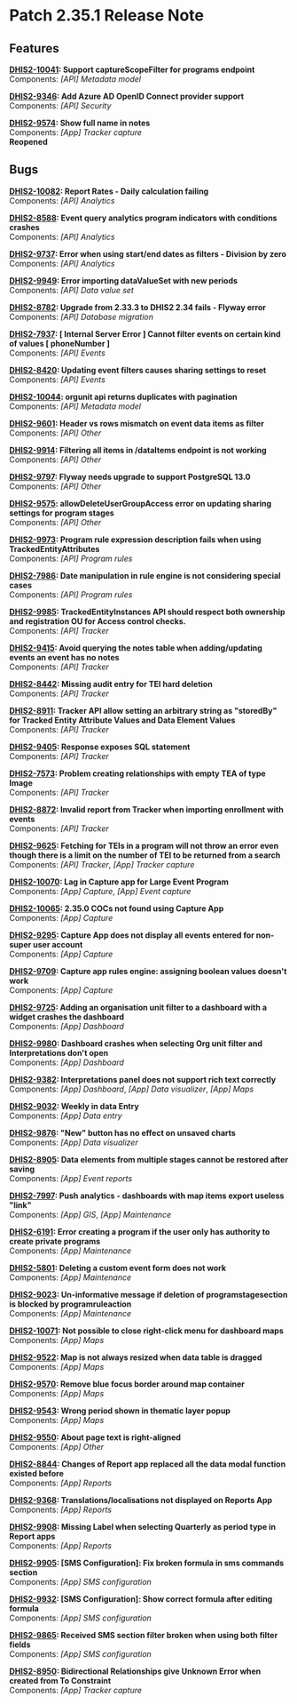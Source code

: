 # Patch 2.35.1 Release Note

## Features

**[DHIS2-10041](https://jira.dhis2.org/browse/DHIS2-10041): Support captureScopeFilter for programs endpoint**  
Components: _[API] Metadata model_  

**[DHIS2-9346](https://jira.dhis2.org/browse/DHIS2-9346): Add Azure AD OpenID Connect provider support**  
Components: _[API] Security_  

**[DHIS2-9574](https://jira.dhis2.org/browse/DHIS2-9574): Show full name in notes**  
Components: _[App] Tracker capture_  
**Reopened**

## Bugs

**[DHIS2-10082](https://jira.dhis2.org/browse/DHIS2-10082): Report Rates - Daily calculation failing**  
Components: _[API] Analytics_

**[DHIS2-8588](https://jira.dhis2.org/browse/DHIS2-8588): Event query analytics program indicators with conditions crashes**  
Components: _[API] Analytics_

**[DHIS2-9737](https://jira.dhis2.org/browse/DHIS2-9737): Error when using start/end dates as filters - Division by zero**  
Components: _[API] Analytics_

**[DHIS2-9949](https://jira.dhis2.org/browse/DHIS2-9949): Error importing dataValueSet with new periods**  
Components: _[API] Data value set_

**[DHIS2-8782](https://jira.dhis2.org/browse/DHIS2-8782): Upgrade from 2.33.3 to DHIS2 2.34 fails  - Flyway error**  
Components: _[API] Database migration_

**[DHIS2-7937](https://jira.dhis2.org/browse/DHIS2-7937): [ Internal Server Error ] Cannot filter events on certain kind of values [ phoneNumber ]**  
Components: _[API] Events_

**[DHIS2-8420](https://jira.dhis2.org/browse/DHIS2-8420): Updating event filters causes sharing settings to reset**  
Components: _[API] Events_

**[DHIS2-10044](https://jira.dhis2.org/browse/DHIS2-10044): orgunit api returns duplicates with pagination**  
Components: _[API] Metadata model_

**[DHIS2-9601](https://jira.dhis2.org/browse/DHIS2-9601): Header vs rows mismatch on event data items as filter**  
Components: _[API] Other_

**[DHIS2-9914](https://jira.dhis2.org/browse/DHIS2-9914): Filtering all items in /dataItems endpoint is not working**  
Components: _[API] Other_

**[DHIS2-9797](https://jira.dhis2.org/browse/DHIS2-9797): Flyway needs upgrade to support PostgreSQL 13.0**  
Components: _[API] Other_

**[DHIS2-9575](https://jira.dhis2.org/browse/DHIS2-9575): allowDeleteUserGroupAccess error on updating sharing settings for program stages**  
Components: _[API] Other_

**[DHIS2-9973](https://jira.dhis2.org/browse/DHIS2-9973): Program rule expression description fails when using TrackedEntityAttributes**  
Components: _[API] Program rules_

**[DHIS2-7986](https://jira.dhis2.org/browse/DHIS2-7986): Date manipulation in rule engine is not considering special cases**  
Components: _[API] Program rules_

**[DHIS2-9985](https://jira.dhis2.org/browse/DHIS2-9985): TrackedEntityInstances API should respect both ownership and registration OU for Access control checks.**  
Components: _[API] Tracker_  

**[DHIS2-9415](https://jira.dhis2.org/browse/DHIS2-9415): Avoid querying the notes table when adding/updating events an event has no notes**  
Components: _[API] Tracker_

**[DHIS2-8442](https://jira.dhis2.org/browse/DHIS2-8442): Missing audit entry for TEI hard deletion**  
Components: _[API] Tracker_

**[DHIS2-8911](https://jira.dhis2.org/browse/DHIS2-8911): Tracker API allow setting an arbitrary string as "storedBy" for Tracked Entity Attribute Values and Data Element Values**  
Components: _[API] Tracker_  

**[DHIS2-9405](https://jira.dhis2.org/browse/DHIS2-9405): Response exposes SQL statement**  
Components: _[API] Tracker_

**[DHIS2-7573](https://jira.dhis2.org/browse/DHIS2-7573): Problem creating relationships with empty TEA of type Image**  
Components: _[API] Tracker_

**[DHIS2-8872](https://jira.dhis2.org/browse/DHIS2-8872): Invalid report from Tracker when importing enrollment with events**  
Components: _[API] Tracker_

**[DHIS2-9625](https://jira.dhis2.org/browse/DHIS2-9625): Fetching for TEIs in a program will not throw an error even though there is a limit on the number of TEI to be returned from a search**  
Components: _[API] Tracker_, _[App] Tracker capture_

**[DHIS2-10070](https://jira.dhis2.org/browse/DHIS2-10070): Lag in Capture app for Large Event Program**  
Components: _[App] Capture_, _[App] Event capture_

**[DHIS2-10065](https://jira.dhis2.org/browse/DHIS2-10065): 2.35.0 COCs not found using Capture App**  
Components: _[App] Capture_

**[DHIS2-9295](https://jira.dhis2.org/browse/DHIS2-9295): Capture App does not display all events entered for non-super user account**  
Components: _[App] Capture_

**[DHIS2-9709](https://jira.dhis2.org/browse/DHIS2-9709): Capture app rules engine: assigning boolean values doesn't work**  
Components: _[App] Capture_

**[DHIS2-9725](https://jira.dhis2.org/browse/DHIS2-9725): Adding an organisation unit filter to a dashboard with a widget crashes the dashboard**  
Components: _[App] Dashboard_

**[DHIS2-9980](https://jira.dhis2.org/browse/DHIS2-9980): Dashboard crashes when selecting Org unit filter and Interpretations don't open**  
Components: _[App] Dashboard_

**[DHIS2-9382](https://jira.dhis2.org/browse/DHIS2-9382): Interpretations panel does not support rich text correctly**  
Components: _[App] Dashboard_, _[App] Data visualizer_, _[App] Maps_

**[DHIS2-9032](https://jira.dhis2.org/browse/DHIS2-9032): Weekly in data Entry**  
Components: _[App] Data entry_

**[DHIS2-9876](https://jira.dhis2.org/browse/DHIS2-9876): "New" button has no effect on unsaved charts**  
Components: _[App] Data visualizer_

**[DHIS2-8905](https://jira.dhis2.org/browse/DHIS2-8905): Data elements from multiple stages cannot be restored after saving**  
Components: _[App] Event reports_

**[DHIS2-7997](https://jira.dhis2.org/browse/DHIS2-7997): Push analytics - dashboards with map items export useless "link"**  
Components: _[App] GIS_, _[App] Maintenance_

**[DHIS2-6191](https://jira.dhis2.org/browse/DHIS2-6191): Error creating a program if the user only has authority to create private programs**  
Components: _[App] Maintenance_  

**[DHIS2-5801](https://jira.dhis2.org/browse/DHIS2-5801): Deleting a custom event form does not work**  
Components: _[App] Maintenance_

**[DHIS2-9023](https://jira.dhis2.org/browse/DHIS2-9023): Un-informative message if deletion of programstagesection is blocked by programruleaction**  
Components: _[App] Maintenance_

**[DHIS2-10071](https://jira.dhis2.org/browse/DHIS2-10071): Not possible to close right-click menu for dashboard maps**  
Components: _[App] Maps_

**[DHIS2-9522](https://jira.dhis2.org/browse/DHIS2-9522): Map is not always resized when data table is dragged**  
Components: _[App] Maps_

**[DHIS2-9570](https://jira.dhis2.org/browse/DHIS2-9570): Remove blue focus border around map container**  
Components: _[App] Maps_

**[DHIS2-9543](https://jira.dhis2.org/browse/DHIS2-9543): Wrong period shown in thematic layer popup**  
Components: _[App] Maps_

**[DHIS2-9550](https://jira.dhis2.org/browse/DHIS2-9550): About page text is right-aligned**  
Components: _[App] Other_

**[DHIS2-8844](https://jira.dhis2.org/browse/DHIS2-8844): Changes of Report app replaced all the data modal function existed before**  
Components: _[App] Reports_

**[DHIS2-9368](https://jira.dhis2.org/browse/DHIS2-9368): Translations/localisations not displayed on Reports App**  
Components: _[App] Reports_

**[DHIS2-9908](https://jira.dhis2.org/browse/DHIS2-9908): Missing Label when selecting Quarterly as period type in Report apps**  
Components: _[App] Reports_

**[DHIS2-9905](https://jira.dhis2.org/browse/DHIS2-9905): [SMS Configuration]: Fix broken formula in sms commands section**  
Components: _[App] SMS configuration_

**[DHIS2-9932](https://jira.dhis2.org/browse/DHIS2-9932): [SMS Configuration]: Show correct formula after editing formula**  
Components: _[App] SMS configuration_

**[DHIS2-9865](https://jira.dhis2.org/browse/DHIS2-9865): Received SMS section filter broken when using both filter fields**  
Components: _[App] SMS configuration_

**[DHIS2-8950](https://jira.dhis2.org/browse/DHIS2-8950): Bidirectional Relationships give Unknown Error when created from To Constraint**  
Components: _[App] Tracker capture_


